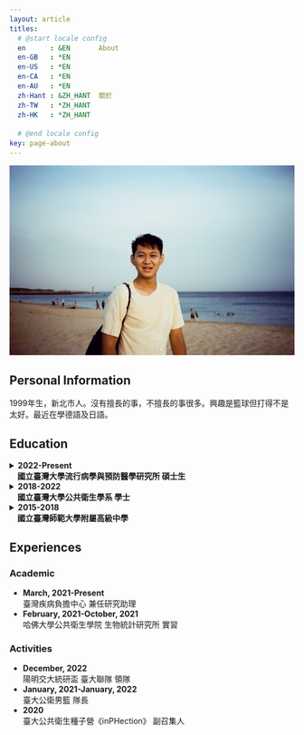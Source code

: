 ```yaml
---
layout: article
titles:
  # @start locale config
  en      : &EN       About
  en-GB   : *EN
  en-US   : *EN
  en-CA   : *EN
  en-AU   : *EN
  zh-Hant : &ZH_HANT  關於
  zh-TW   : *ZH_HANT
  zh-HK   : *ZH_HANT
 
  # @end locale config
key: page-about
---
```



![My Profile Picture](/ProfilePicture_v3.jpg)
## Personal Information
1999年生，新北市人。沒有擅長的事，不擅長的事很多。興趣是籃球但打得不是太好。最近在學德語及日語。

## Education
<details>
  <summary><b>2022-Present<br>&emsp;國立臺灣大學流行病學與預防醫學研究所 碩士生</b></summary>
    <p><b>
    &emsp;主修生物醫學統計與資料科學<br>
    &emsp;Master student of Biostatistics and Health Data Science<br>
    </b>
    &emsp;&emsp;<i>Institute of Epidemiology and Prevent Medicine<br>
    &emsp;&emsp;National Taiwan University</i>
    </p>
</details>
<details>
  <summary><b>2018-2022<br>&emsp;國立臺灣大學公共衛生學系 學士</b></summary>
    <p>
    &emsp;主修生物統計與健康資訊<br>
    <b>
    &emsp;Bachelor of Science in Public Health<br>
    </b>
    &emsp;&emsp;<i>National Taiwan University</i>
    <ul>
    <li>生物統計學程  Biological Statistics Program</li>
    <li>傳染病學程 (主修流行病學) Infectious Diseases Program (Specialized in Epidemiology)</li>
    <li>健康大數據學程 Big Data in Health Program</li>
    </ul>
    </p>
</details>
<details>
  <summary><b>2015-2018<br>&emsp;國立臺灣師範大學附屬高級中學</b></summary>
    <p><b>
    &emsp;High School Diploma<br>
    </b>
    &emsp;&emsp;<i>The Affiliated Senior High School of National Taiwan Normal University</i>
    </p>
</details>

## Experiences
### Academic
- **March, 2021-Present**  
  臺灣疾病負擔中心 兼任研究助理
- **February, 2021-October, 2021**  
  哈佛大學公共衛生學院 生物統計研究所 實習
### Activities
- **December, 2022**  
  陽明交大統研盃 臺大聯隊 領隊
- **January, 2021-January, 2022**   
  臺大公衛男籃 隊長 
- **2020**   
  臺大公共衛生種子營《inPHection》 副召集人
